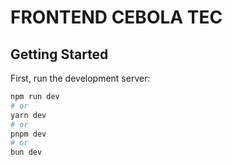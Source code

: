 # FRONTEND CEBOLA TEC

## Getting Started

First, run the development server:

```bash
npm run dev
# or
yarn dev
# or
pnpm dev
# or
bun dev
```
